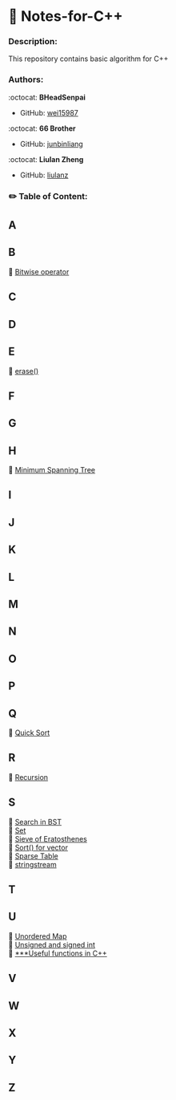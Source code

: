# :bookmark_tabs: Notes-for-C++

### Description:
This repository contains basic algorithm for C++

### Authors:

:octocat: **BHeadSenpai**
- GitHub: [wei15987](https://github.com/wei15987)

:octocat: **66 Brother**
- GitHub: [junbinliang](https://github.com/junbinliang)

:octocat: **Liulan Zheng**
- GitHub: [liulanz](https://github.com/liulanz)

### :pencil2: Table of Content:
## A
## B
:small_blue_diamond: [Bitwise operator](./bitwise.md) <br />
## C
## D
## E
:small_blue_diamond: [erase()](./erase.md) <br />
## F
## G
## H
:small_blue_diamond: [Minimum Spanning Tree](./MST.md) <br />
## I
## J
## K
## L
## M
## N
## O
## P
## Q
:small_blue_diamond: [Quick Sort](./quick-sort.md) <br />
## R
:small_blue_diamond: [Recursion](./recursion.md) <br />
## S
:small_blue_diamond: [Search in BST](./BST.md) <br />
:small_blue_diamond: [Set](./set.md) <br />
:small_blue_diamond: [Sieve of Eratosthenes](./sieve-of-eratosthenes.md) <br />
:small_blue_diamond: [Sort() for vector](./sort.md) <br />
:small_blue_diamond: [Sparse Table](./sparseTable.md) <br />
:small_blue_diamond: [stringstream](./stringstream.md) <br />
## T
## U
:small_blue_diamond: [Unordered Map](./unordered-map.md) <br />
:small_blue_diamond: [Unsigned and signed int](./unsigned-signed.md) <br />
:small_blue_diamond: [***Useful functions in C++](./useful-functions.md) <br />
## V
## W
## X
## Y
## Z




















